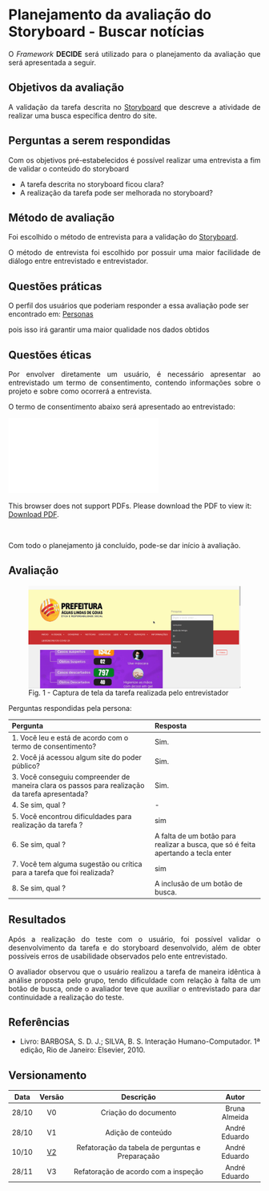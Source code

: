 # Planejamento da avaliação do Storyboard - Buscar notícias

<p align="justify">O <i>Framework</i> <b>DECIDE</b> será utilizado para o planejamento da avaliação que será apresentada a seguir.</p>

## Objetivos da avaliação

<p align="justify">A validação da tarefa descrita no <a href = "../storyboard_2"> Storyboard</a> que descreve a atividade de realizar uma busca específica dentro do site.</p>

## Perguntas a serem respondidas

<p align="justify"> Com os objetivos pré-estabelecidos é possível realizar uma entrevista a fim de validar o conteúdo do storyboard</p>

- A tarefa descrita no storyboard ficou clara?
- A realização da tarefa pode ser melhorada no storyboard?

## Método de avaliação

<p align="justify">Foi escolhido o método de entrevista para a validação do <a href = "../storyboard_2"> Storyboard</a>.</p>

<p align="justify">O método de entrevista foi escolhido por possuir uma maior facilidade de diálogo entre entrevistado e entrevistador.</p>

## Questões práticas

<p>O perfil dos usuários que poderiam responder a essa avaliação pode ser encontrado em: <a href="../perfil_usuario/perfil_personas">Personas</a></p> pois isso irá garantir uma maior qualidade nos dados obtidos

## Questões éticas

<p align="justify">Por envolver diretamente um usuário, é necessário apresentar ao entrevistado um termo de consentimento, contendo informações sobre o projeto e sobre como ocorrerá a entrevista.</p>
<p align="justify">O termo de consentimento abaixo será apresentado ao entrevistado:</p>

<object data="../../imagens/TERMO_DE_CONSENTIMENTO_prot_alta.pdf" type="application/pdf" width="700px" height="500px">
<embed src="../../imagens/TERMO_DE_CONSENTIMENTO_prot_alta.pdf">
        <p>This browser does not support PDFs. Please download the PDF to view it: <a href="../../imagens/TERMO_DE_CONSENTIMENTO_prot_alta.pdf">Download PDF</a>.</p>
    </embed>
</object>
<br>

<p align="justify">Com todo o planejamento já concluído, pode-se dar início à avaliação.</p>

## Avaliação

<figure>
<img align=center width="600" src="../../imagens/avaliacao/coleta_dados.gif">
<br>
<figcaption>Fig. 1 - Captura de tela da tarefa realizada pelo entrevistador  </a></figcaption>
</figure>
Perguntas respondidas pela persona: <br>

| Pergunta                                                                                        | Resposta                                                                          |
| :---------------------------------------------------------------------------------------------- | :-------------------------------------------------------------------------------- |
| 1. Você leu e está de acordo com o termo de consentimento?                                      | Sim.                                                                              |
| 2. Você já acessou algum site do poder público?                                                 | Sim.                                                                              |
| 3. Você conseguiu compreender de maneira clara os passos para realização da tarefa apresentada? | Sim.                                                                              |
| 4. Se sim, qual ?                                                                               | -                                                                                 |
| 5. Você encontrou dificuldades para realização da tarefa ?                                      | sim                                                                               |
| 6. Se sim, qual ?                                                                               | A falta de um botão para realizar a busca, que só é feita apertando a tecla enter |
| 7. Você tem alguma sugestão ou crítica para a tarefa que foi realizada?                         | sim                                                                               |
| 8. Se sim, qual ?                                                                               | A inclusão de um botão de busca.                                                  |

## Resultados

<p align="justify">Após a realização do teste com o usuário, foi possível validar o desenvolvimento da tarefa e do storyboard desenvolvido, além de obter possíveis erros de usabilidade observados pelo ente entrevistado.</p>
<p align="justify">O avaliador observou que o usuário realizou a tarefa de maneira idêntica à análise proposta pelo grupo, tendo dificuldade com relação à falta de um botão de busca, onde o avaliador teve que auxiliar o entrevistado para dar continuidade a realização do teste.</p>

## Referências

- Livro: BARBOSA, S. D. J.; SILVA, B. S. Interação Humano-Computador. 1ª edição, Rio de Janeiro: Elsevier, 2010.

## Versionamento

| Data  |                       Versão                        |                    Descrição                     |     Autor     |
| :---: | :-------------------------------------------------: | :----------------------------------------------: | :-----------: |
| 28/10 |                         V0                          |               Criação do documento               | Bruna Almeida |
| 28/10 |                         V1                          |                Adição de conteúdo                | André Eduardo |
| 10/10 | <a href="../../storyboard/av_storyboard2_v1">V2</a> | Refatoração da tabela de perguntas e Preparaçaão | André Eduardo |
| 28/11 |                         V3                          |       Refatoração de acordo com a inspeção       | André Eduardo |
